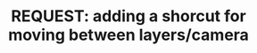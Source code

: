 ---
title: 'REQUEST: adding a shorcut for moving between layers/camera'
redirect_to:
  - 'https://discuss.pencil2d.org/t/request-adding-a-shorcut-for-moving-between-layers-camera/598'
---